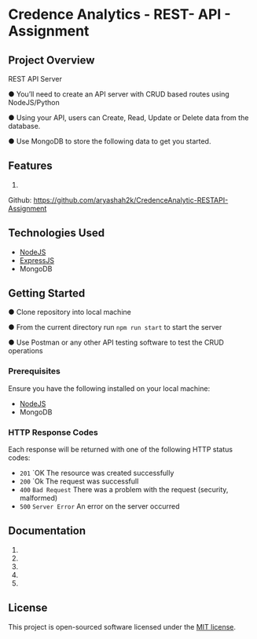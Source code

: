 # Credence Analytics - REST- API - Assignment

## Project Overview

REST API Server

● You’ll need to create an API server with CRUD based routes using NodeJS/Python

● Using your API, users can Create, Read, Update or Delete data from the database.

● Use MongoDB to store the following data to get you started.

## Features

1.

Github:  https://github.com/aryashah2k/CredenceAnalytic-RESTAPI-Assignment

## Technologies Used

- [NodeJS](https://nodejs.org/en/download/)
- [ExpressJS](https://expressjs.com/)
- MongoDB

## Getting Started

● Clone repository into local machine

● From the current directory run `npm run start` to start the server

● Use Postman or any other API testing software to test the CRUD operations

### Prerequisites

Ensure you have the following installed on your local machine:

- [NodeJS](https://nodejs.org/en/download/)
- MongoDB

### HTTP Response Codes

Each response will be returned with one of the following HTTP status codes:

- `201` `OK The resource was created successfully
- `200` `Ok The request was successfull
- `400` `Bad Request` There was a problem with the request (security, malformed)
- `500` `Server Error` An error on the server occurred


## Documentation

1. 

2.

3.

4.

5.

## License

This project is open-sourced software licensed under the [MIT license](https://opensource.org/licenses/MIT).
